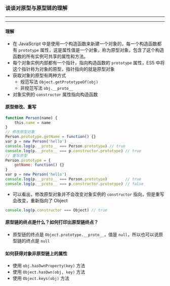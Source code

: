### 谈谈对原型与原型链的理解

---
---

#### 理解

- 在 JavaScript 中是使用一个构造函数来新建一个对象的，每一个构造函数都有 `prototype` 属性，这是属性值是一个对象，称为原型对象，包含了这个构造函数的所有实例可共享的属性和方法。
- 每个对象实例内部都有一个指针，指向构造函数的 `prototype` 属性，ES5 中将这个指针称为对象的原型，指针指向的就是原型对象
- 获取对象的原型有两种方式
  - 规范写法 `Object.getPrototypeOf(obj)`
  - 非规范写法 `obj.__proto__`
- 对象实例的 `constructor` 属性指向构造函数

#### 原型修改、重写

```js
function Person(name) {
    this.name = name
}
// 修改原型对象
Person.prototype.getName = function() {}
var p = new Person('hello')
console.log(p.__proto__ === Person.prototype) // true
console.log(p.__proto__ === p.constructor.prototype) // true
// 重写原型
Person.prototype = {
    getName: function() {}
}
var p = new Person('hello')
console.log(p.__proto__ === Person.prototype)        // true
console.log(p.__proto__ === p.constructor.prototype) // false
```

- 可以看出，修改原型对象并不会改变对象实例的 `constructor` 指向，但是重写会改变，重新指向了 Object

```js
console.log(p.constructor === Object) // true
```

#### 原型链的终点是什么？如何打印出原型链终点？

- 原型链的终点是 `Object.prototype.__proto__`，值是 `null`，所以也可以说原型链的终点是 `null`

#### 如何获得对象非原型链上的属性

- 使用 `obj.hasOwnProperty(key)` 方法
- 使用 `Object.hasOwn(obj, key)` 方法
- 使用 `Object.keys(obj)` 方法
